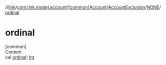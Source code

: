 //[link](../../../../index.md)/[com.tink.model.account](../../../index.md)/[[common]Account](../../index.md)/[AccountExclusion](../index.md)/[NONE](index.md)/[ordinal](ordinal.md)



# ordinal  
[common]  
Content  
val [ordinal](ordinal.md): [Int](https://kotlinlang.org/api/latest/jvm/stdlib/kotlin/-int/index.html)  



